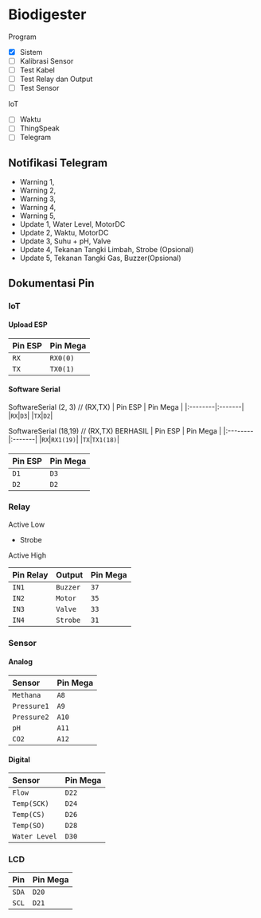# Biodigester
Program
 - [x] Sistem
 - [ ] Kalibrasi Sensor
 - [ ] Test Kabel
 - [ ] Test Relay dan Output
 - [ ] Test Sensor

IoT
  - [ ] Waktu
  - [ ] ThingSpeak
  - [ ] Telegram

## Notifikasi Telegram
- Warning 1,
- Warning 2,
- Warning 3,
- Warning 4,
- Warning 5,
- Update 1, Water Level, MotorDC
- Update 2, Waktu, MotorDC
- Update 3, Suhu + pH, Valve
- Update 4, Tekanan Tangki Limbah, Strobe (Opsional)
- Update 5, Tekanan Tangki Gas, Buzzer(Opsional)

## Dokumentasi Pin

### IoT
#### Upload ESP
| Pin ESP | Pin Mega |
|:--------|:-------|
|`RX`|`RX0(0)`|
|`TX`|`TX0(1)`|

#### Software Serial
SoftwareSerial (2, 3) // (RX,TX)
| Pin ESP | Pin Mega |
|:--------|:-------|
|`RX`|`D3`|
|`TX`|`D2`|

SoftwareSerial (18,19) // (RX,TX) BERHASIL
| Pin ESP | Pin Mega |
|:--------|:-------|
|`RX`|`RX1(19)`|
|`TX`|`TX1(18)`|

####
| Pin ESP | Pin Mega |
|:--------|:-------|
|`D1`|`D3`|
|`D2`|`D2`|

### Relay
Active Low
- Strobe

Active High

| Pin Relay | Output | Pin Mega| 
|:--------|:------- |:-------|
|`IN1`|`Buzzer`|`37`|
|`IN2`|`Motor`|`35`|
|`IN3`|`Valve`|`33`|
|`IN4`|`Strobe`|`31`|

### Sensor
#### Analog
| Sensor | Pin Mega |
|:------- |:-------|
|`Methana`|`A8`|
|`Pressure1`|`A9`|
|`Pressure2`|`A10`|
|`pH`|`A11`|
|`CO2`|`A12`|

#### Digital
| Sensor | Pin Mega |
|:------- |:-------|
|`Flow`|`D22`|
|`Temp(SCK)`|`D24`|
|`Temp(CS)`|`D26`|
|`Temp(SO)`|`D28`|
|`Water Level`|`D30`|

### LCD
| Pin | Pin Mega |
|:------- |:-------|
|`SDA`|`D20`|
|`SCL`|`D21`|
